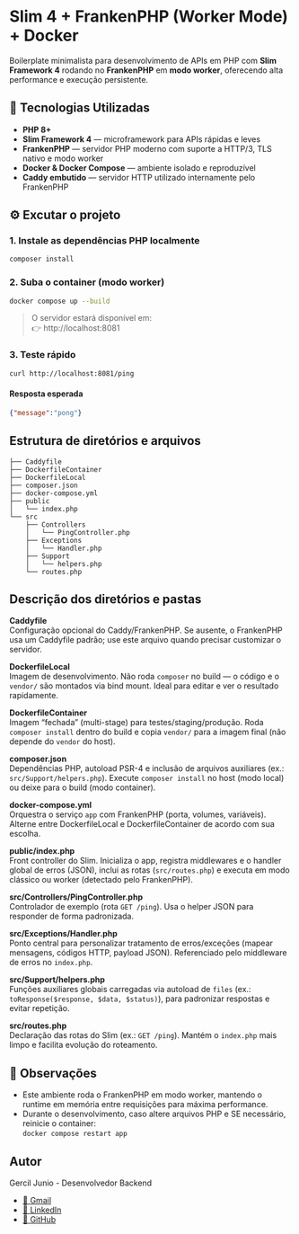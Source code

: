 # Slim 4 + FrankenPHP (Worker Mode) + Docker
Boilerplate minimalista para desenvolvimento de APIs em PHP com **Slim Framework 4** rodando no **FrankenPHP** em **modo worker**, oferecendo alta performance e execução persistente.

## 🚀 Tecnologias Utilizadas

- **PHP 8+**
- **Slim Framework 4** — microframework para APIs rápidas e leves  
- **FrankenPHP** — servidor PHP moderno com suporte a HTTP/3, TLS nativo e modo worker  
- **Docker & Docker Compose** — ambiente isolado e reproduzível  
- **Caddy embutido** — servidor HTTP utilizado internamente pelo FrankenPHP  

## ⚙️ Excutar o projeto

### 1. Instale as dependências PHP localmente
```bash
composer install
```

### 2. Suba o container (modo worker)
```bash
docker compose up --build
```

> O servidor estará disponível em:   
> 👉 http://localhost:8081

### 3. Teste rápido
```bash
curl http://localhost:8081/ping
```
#### Resposta esperada
```json
{"message":"pong"}
```

## Estrutura de diretórios e arquivos

```
├── Caddyfile
├── DockerfileContainer
├── DockerfileLocal
├── composer.json
├── docker-compose.yml
├── public
│   └── index.php
└── src
    ├── Controllers
    │   └── PingController.php
    ├── Exceptions
    │   └── Handler.php
    ├── Support
    │   └── helpers.php
    └── routes.php
```

## Descrição dos diretórios e pastas
**Caddyfile**  
Configuração opcional do Caddy/FrankenPHP. Se ausente, o FrankenPHP usa um Caddyfile padrão; use este arquivo quando precisar customizar o servidor.

**DockerfileLocal**  
Imagem de desenvolvimento. Não roda `composer` no build — o código e o `vendor/` são montados via bind mount. Ideal para editar e ver o resultado rapidamente.

**DockerfileContainer**  
Imagem “fechada” (multi-stage) para testes/staging/produção. Roda `composer install` dentro do build e copia `vendor/` para a imagem final (não depende do `vendor` do host).

**composer.json**  
Dependências PHP, autoload PSR-4 e inclusão de arquivos auxiliares (ex.: `src/Support/helpers.php`). Execute `composer install` no host (modo local) ou deixe para o build (modo container).

**docker-compose.yml**  
Orquestra o serviço `app` com FrankenPHP (porta, volumes, variáveis). Alterne entre DockerfileLocal e DockerfileContainer de acordo com sua escolha.

**public/index.php**  
Front controller do Slim. Inicializa o app, registra middlewares e o handler global de erros (JSON), inclui as rotas (`src/routes.php`) e executa em modo clássico ou worker (detectado pelo FrankenPHP).

**src/Controllers/PingController.php**  
Controlador de exemplo (rota `GET /ping`). Usa o helper JSON para responder de forma padronizada.

**src/Exceptions/Handler.php**  
Ponto central para personalizar tratamento de erros/exceções (mapear mensagens, códigos HTTP, payload JSON). Referenciado pelo middleware de erros no `index.php`.

**src/Support/helpers.php**  
Funções auxiliares globais carregadas via autoload de `files` (ex.: `toResponse($response, $data, $status)`), para padronizar respostas e evitar repetição.

**src/routes.php**  
Declaração das rotas do Slim (ex.: `GET /ping`). Mantém o `index.php` mais limpo e facilita evolução do roteamento.

## 🧠 Observações
- Este ambiente roda o FrankenPHP em modo worker, mantendo o runtime em memória entre requisições para máxima performance.
- Durante o desenvolvimento, caso altere arquivos PHP e SE necessário, reinicie o container:   
```docker compose restart app ```

## Autor
Gercil Junio - Desenvolvedor Backend

- [📧 Gmail](mailto:gerciljunio@gmail.com)
- [💼 LinkedIn](https://www.linkedin.com/in/gercil)
- [🐙 GitHub](https://github.com/gerciljunio)